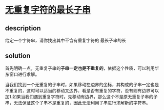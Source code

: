 # [无重复字符的最长子串](https://leetcode-cn.com/problems/longest-substring-without-repeating-characters/)

## description

给定一个字符串，请你找出其中不含有重复字符的 最长子串的长

## solution

首先明确一点，无重复子串的**子串一定也是不重复的**，依据这个性质，可以利用华东窗口进行求解。

当我们找到一个无重复的子串时，如果移动左边界的坐标，其构成的子串一定也是不重复的，这时可以适当的移动又边界，看是否有重复的字符，没有则有边界可以加1.如果当我们遇到重复字符时，先移动有边界，那么这个不是原无重复子串的子串，无法保证这个子串不是重复的，因此无法利用子串进行求解新的字符串。
